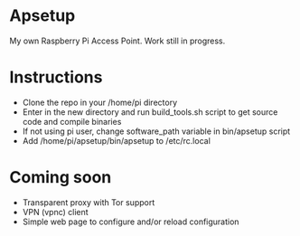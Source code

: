 # Apsetup
My own Raspberry Pi Access Point. Work still in progress.

# Instructions
* Clone the repo in your /home/pi directory
* Enter in the new directory and run build_tools.sh script to get source code and compile binaries
* If not using pi user, change software_path variable in bin/apsetup script
* Add /home/pi/apsetup/bin/apsetup to /etc/rc.local

# Coming soon
* Transparent proxy with Tor support
* VPN (vpnc) client
* Simple web page to configure and/or reload configuration
